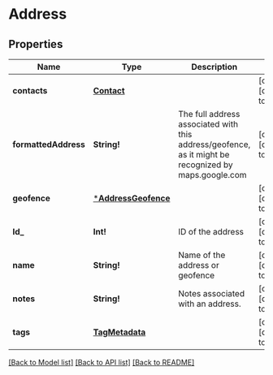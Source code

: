# Address

## Properties
Name | Type | Description | Notes
------------ | ------------- | ------------- | -------------
**contacts** | [**Contact**](Contact.md) |  | [optional] [default to null]
**formattedAddress** | **String!** | The full address associated with this address/geofence, as it might be recognized by maps.google.com | [optional] [default to null]
**geofence** | [***AddressGeofence**](AddressGeofence.md) |  | [optional] [default to null]
**Id_** | **Int!** | ID of the address | [optional] [default to null]
**name** | **String!** | Name of the address or geofence | [optional] [default to null]
**notes** | **String!** | Notes associated with an address. | [optional] [default to null]
**tags** | [**TagMetadata**](TagMetadata.md) |  | [optional] [default to null]

[[Back to Model list]](../README.md#documentation-for-models) [[Back to API list]](../README.md#documentation-for-api-endpoints) [[Back to README]](../README.md)


